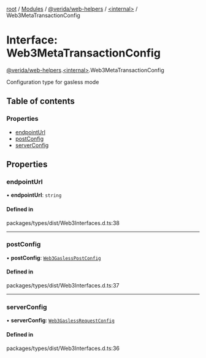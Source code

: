 [root](../README.md) / [Modules](../modules.md) / [@verida/web-helpers](../modules/verida_web_helpers.md) / [<internal\>](../modules/verida_web_helpers._internal_.md) / Web3MetaTransactionConfig

# Interface: Web3MetaTransactionConfig

[@verida/web-helpers](../modules/verida_web_helpers.md).[<internal\>](../modules/verida_web_helpers._internal_.md).Web3MetaTransactionConfig

Configuration type for gasless mode

## Table of contents

### Properties

- [endpointUrl](verida_web_helpers._internal_.Web3MetaTransactionConfig.md#endpointurl)
- [postConfig](verida_web_helpers._internal_.Web3MetaTransactionConfig.md#postconfig)
- [serverConfig](verida_web_helpers._internal_.Web3MetaTransactionConfig.md#serverconfig)

## Properties

### endpointUrl

• **endpointUrl**: `string`

#### Defined in

packages/types/dist/Web3Interfaces.d.ts:38

___

### postConfig

• **postConfig**: [`Web3GaslessPostConfig`](verida_web_helpers._internal_.Web3GaslessPostConfig.md)

#### Defined in

packages/types/dist/Web3Interfaces.d.ts:37

___

### serverConfig

• **serverConfig**: [`Web3GaslessRequestConfig`](verida_web_helpers._internal_.Web3GaslessRequestConfig.md)

#### Defined in

packages/types/dist/Web3Interfaces.d.ts:36
